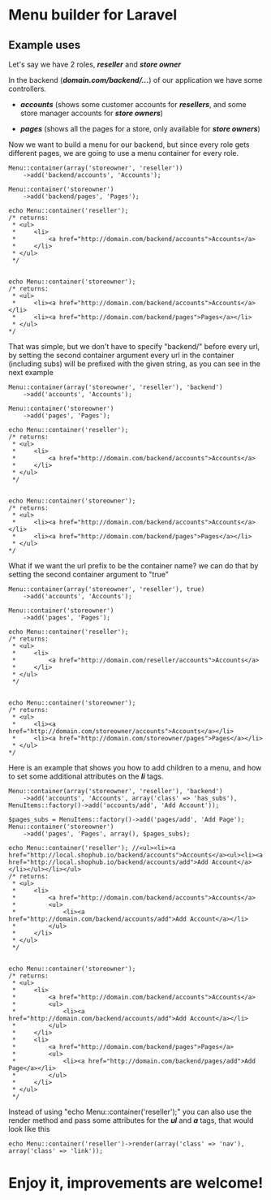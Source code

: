 # Menu builder for Laravel

## Example uses

Let's say we have 2 roles, ***reseller*** and ***store owner***

In the backend (***domain.com/backend/...***) of our application we have some controllers.


- ***accounts*** (shows some customer accounts for ***resellers***, and some store manager accounts for ***store owners***)

- ***pages*** (shows all the pages for a store, only available for ***store owners***)

Now we want to build a menu for our backend, but since every role gets different pages, we are going to use a menu container for every role.

	Menu::container(array('storeowner', 'reseller'))
		->add('backend/accounts', 'Accounts');
	
	Menu::container('storeowner')
		->add('backend/pages', 'Pages');

	echo Menu::container('reseller');
	/* returns:
	 * <ul>
	 *     <li>
	 *         <a href="http://domain.com/backend/accounts">Accounts</a>
	 *     </li>
	 * </ul>
	 */


	echo Menu::container('storeowner');
	/* returns:
	 * <ul>
	 *     <li><a href="http://domain.com/backend/accounts">Accounts</a></li>
	 *     <li><a href="http://domain.com/backend/pages">Pages</a></li>
	 * </ul>
	*/

That was simple, but we don't have to specify "backend/" before every url, by setting the second container argument every url in the container (including subs) will be prefixed with the given string, as you can see in the next example

	Menu::container(array('storeowner', 'reseller'), 'backend')
		->add('accounts', 'Accounts');
	
	Menu::container('storeowner')
		->add('pages', 'Pages');

	echo Menu::container('reseller');
	/* returns:
	 * <ul>
	 *     <li>
	 *         <a href="http://domain.com/backend/accounts">Accounts</a>
	 *     </li>
	 * </ul>
	 */


	echo Menu::container('storeowner');
	/* returns:
	 * <ul>
	 *     <li><a href="http://domain.com/backend/accounts">Accounts</a></li>
	 *     <li><a href="http://domain.com/backend/pages">Pages</a></li>
	 * </ul>
	*/

What if we want the url prefix to be the container name? we can do that by setting the second container argument to "true"

	Menu::container(array('storeowner', 'reseller'), true)
		->add('accounts', 'Accounts');
	
	Menu::container('storeowner')
		->add('pages', 'Pages');

	echo Menu::container('reseller');
	/* returns:
	 * <ul>
	 *     <li>
	 *         <a href="http://domain.com/reseller/accounts">Accounts</a>
	 *     </li>
	 * </ul>
	 */


	echo Menu::container('storeowner');
	/* returns:
	 * <ul>
	 *     <li><a href="http://domain.com/storeowner/accounts">Accounts</a></li>
	 *     <li><a href="http://domain.com/storeowner/pages">Pages</a></li>
	 * </ul>
	*/

Here is an example that shows you how to add children to a menu, and how to set some additional attributes on the ***li*** tags.

	Menu::container(array('storeowner', 'reseller'), 'backend')
		->add('accounts', 'Accounts', array('class' => 'has_subs'), MenuItems::factory()->add('accounts/add', 'Add Account'));
	
	$pages_subs = MenuItems::factory()->add('pages/add', 'Add Page');
	Menu::container('storeowner')
		->add('pages', 'Pages', array(), $pages_subs);

	echo Menu::container('reseller'); //<ul><li><a href="http://local.shophub.io/backend/accounts">Accounts</a><ul><li><a href="http://local.shophub.io/backend/accounts/add">Add Account</a></li></ul></li></ul>
	/* returns:
	 * <ul>
	 *     <li>
	 *         <a href="http://domain.com/backend/accounts">Accounts</a>
	 *         <ul>
	 *             <li><a href="http://domain.com/backend/accounts/add">Add Account</a></li>
	 *         </ul>
	 *     </li>
	 * </ul>
	 */


	echo Menu::container('storeowner');
	/* returns:
	 * <ul>
	 *     <li>
	 *         <a href="http://domain.com/backend/accounts">Accounts</a>
	 *         <ul>
	 *             <li><a href="http://domain.com/backend/accounts/add">Add Account</a></li>
	 *         </ul>
	 *     </li>
	 *     <li>
	 *         <a href="http://domain.com/backend/pages">Pages</a>
	 *         <ul>
	 *             <li><a href="http://domain.com/backend/pages/add">Add Page</a></li>
	 *         </ul>
	 *     </li>
	 * </ul>
	 */

Instead of using "echo Menu::container('reseller');" you can also use the render method and pass some attributes for the ***ul*** and ***a*** tags, that would look like this

	echo Menu::container('reseller')->render(array('class' => 'nav'), array('class' => 'link'));



# Enjoy it, improvements are welcome!